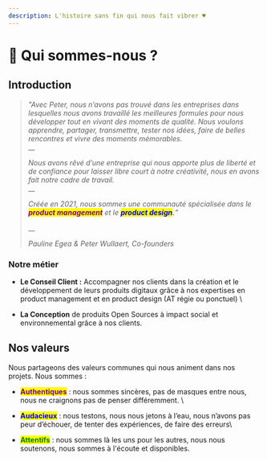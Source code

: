 ```yaml
---
description: L'histoire sans fin qui nous fait vibrer ♥️
---
```


# 🤩 Qui sommes-nous ?

## Introduction

> _"Avec Peter, nous n’avons pas trouvé dans les entreprises dans lesquelles nous avons travaillé les meilleures formules pour nous développer tout en vivant des moments de qualité. Nous voulons apprendre, partager, transmettre, tester nos idées, faire de belles rencontres et vivre des moments mémorables._ \
> __
>
> _Nous avons rêvé d’une entreprise qui nous apporte plus de liberté et de confiance pour laisser libre court à notre créativité, nous en avons fait notre cadre de travail._\
> __
>
> _Créée en 2021, nous sommes une communauté spécialisée dans le <mark style="color:purple;"></mark> <mark style="color:purple;"></mark><mark style="color:purple;">**product management**</mark> <mark style="color:purple;"></mark><mark style="color:purple;"></mark> et le <mark style="color:blue;">**product design**</mark>**.**"_
>
> __
>
> _Pauline Egea & Peter Wullaert, Co-founders_

### Notre métier &#x20;

* **Le Conseil Client :** Accompagner nos clients dans la création et le développement de leurs produits digitaux grâce à nos expertises en product management et en product design (AT régie ou ponctuel)   \

* **La Conception** de produits Open Sources à impact social et environnemental grâce à nos clients.

## Nos valeurs

Nous partageons des valeurs communes qui nous animent dans nos projets. Nous sommes :&#x20;

* <mark style="color:purple;">**Authentiques**</mark> : nous sommes sincères, pas de masques entre nous, nous ne craignons pas de penser différemment. \

* <mark style="color:blue;">**Audacieux**</mark> : nous testons, nous nous jetons à l’eau, nous n’avons pas peur d’échouer, de tenter des expériences, de faire des erreurs\

* <mark style="color:green;">**Attentifs**</mark> : nous sommes là les uns pour les autres, nous nous soutenons, nous sommes à l'écoute et disponibles.
